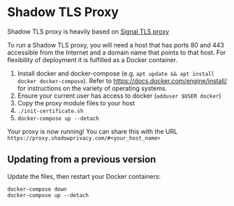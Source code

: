 # Shadow TLS Proxy

Shadow TLS proxy is heavily based on <a href="https://github.com/signalapp/Signal-TLS-Proxy">Signal TLS proxy</a>

To run a Shadow TLS proxy, you will need a host that has ports 80 and 443 accessible from the Internet and a domain name that points to that host. For flexibility of deployment it is fulfilled as a Docker container.

1. Install docker and docker-compose (e.g. `apt update && apt install docker docker-compose`). Refer to <a>https://docs.docker.com/engine/install/</a> for instructions on the variety of operating systems.
1. Ensure your current user has access to docker (`adduser $USER docker`)
1. Copy the proxy module files to your host
1. `./init-certificate.sh`
1. `docker-compose up --detach`

Your proxy is now running! You can share this with the URL `https://proxy.shadowprivacy.com/#<your_host_name>`

## Updating from a previous version

Update the files, then restart your Docker containers:

```
docker-compose down
docker-compose up --detach
```
